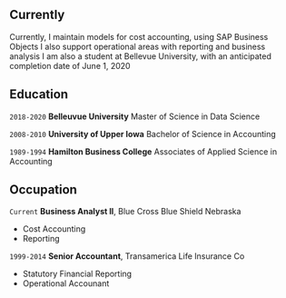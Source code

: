 ## Currently

Currently, I maintain models for cost accounting, using SAP Business Objects
I also support operational areas with reporting and business analysis
I am also a student at Bellevue University, with an anticipated completion date of June 1, 2020

## Education

`2018-2020`
__Belleuvue University__
Master of Science in Data Science

`2008-2010`
__University of Upper Iowa__
Bachelor of Science in Accounting 

`1989-1994`
__Hamilton Business College__
Associates of Applied Science in Accounting 


## Occupation

`Current`
__Business Analyst II__, Blue Cross Blue Shield Nebraska 

- Cost Accounting
- Reporting

`1999-2014`
__Senior Accountant__, Transamerica Life Insurance Co 

- Statutory Financial Reporting
- Operational Accounant



<!-- ### Footer

Last updated: April 2020 -->

